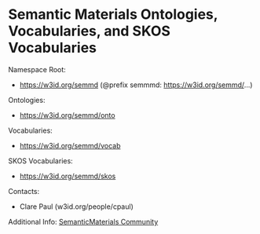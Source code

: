 Semantic Materials Ontologies, Vocabularies, and SKOS Vocabularies
===

Namespace Root:
* https://w3id.org/semmd  (@prefix semmmd: https://w3id.org/semmd/...)

Ontologies:
* https://w3id.org/semmd/onto

Vocabularies:
* https://w3id.org/semmd/vocab

SKOS Vocabularies:
* https://w3id.org/semmd/skos

Contacts:
* Clare Paul (w3id.org/people/cpaul)

Additional Info:
[SemanticMaterials Community](https://plus.google.com/u/0/communities/116154700533765771249)
